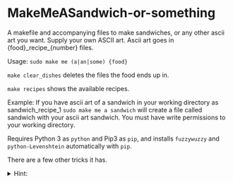 # MakeMeASandwich-or-something
A makefile and accompanying files to make sandwiches, or any other ascii art you want.
Supply your own ASCII art.
Ascii art goes in {food}\_recipe\_{number} files.

Usage: `sudo make me (a|an|some) {food}`

`make clear_dishes` deletes the files the food ends up in.

`make recipes` shows the available recipes.

Example: If you have ascii art of a sandwich in your working directory as sandwich_recipe_1
`sudo make me a sandwich` will create a file called sandwich with your ascii art sandwich.
You must have write permissions to your working directory.

Requires Python 3 as `python` and Pip3 as `pip`, and installs `fuzzywuzzy` and `python-Levenshtein` automatically with `pip`.

There are a few other tricks it has.

<details><summary>Hint:</summary>
    Look at the fuzzywuzzy library
</details>
